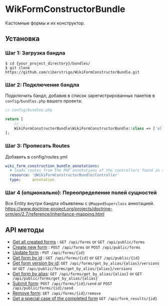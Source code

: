 # WikFormConstructorBundle
Кастомные формы и их конструктор. 

## Установка 

### Шаг 1: Загрузка бандла

```console
$ cd {your_project_directory}/bundles/
$ git clone https://github.com/ciberstrigo/WikiFormConstructorBundle.git
```

### Шаг 2: Подключение бандла

Подключить бандл, добавив в список зарегистрированных пакетов 
в `config/bundles.php` вашего проекта:

```php
// config/bundles.php

return [
    // ...
    WikiFormConstructorBundle\WikiFormConstructorBundle::class => ['all' => true],
];
```

### Шаг 3: Прописать Routes

Добавить в config/routes.yml

```yaml
wiki_form_construction_bundle_annotations:
  # loads routes from the PHP annotations of the controllers found in that directory
  resource: '@WikiFormConstructorBundle/Controller'
  type:     annotation
```

### Шаг 4 (опционально): Переопределение полей сущностей

Все Entity внутри бандла объявлены c `@MappedSuperclass` аннотацией.   
https://www.doctrine-project.org/projects/doctrine-orm/en/2.7/reference/inheritance-mapping.html

## API методы

* [Get all created forms](apidoc/get-api-forms.md) : `GET /api/forms` or `GET /api/public/forms`
* [Create new form](apidoc/post-api-forms.md) : `POST /api/forms` or `POST /api/public/forms`
* [Update form](apidoc/put-api-forms-id.md) : `PUT /api/forms/{id}`   
* [Get form by id](apidoc/get-api-forms-id.md) : `GET /api/forms/{id}` or `GET /api/public/{id}`   
* [Get form version by id](apidoc/get-api-forms-getbyalias-alias-versions.md): `GET /api/forms/get_by_alias/{alias}/versions` or `GET /api/public/forms/get_by_alias/{alias}/versions`
* [Get form by alias](apidoc/get-api-forms-getbyalias-alias.md): `GET /api/forms/get_by_alias/{alias}` or `GET /api/public/forms/get_by_alias/{alias}`
* [Submit form](apidoc/post-api-forms-id-send.md): `POST /api/forms/{id}/send` or `POST /api/public/forms/{id}/send`  
* [Remove form](apidoc/get-api-forms-id-remove.md): `GET /api/forms/{id}/remove`
* [Get a special case of the completed form](apidoc/get-api-form-results-id.md) `GET /api/form_results/{id}`